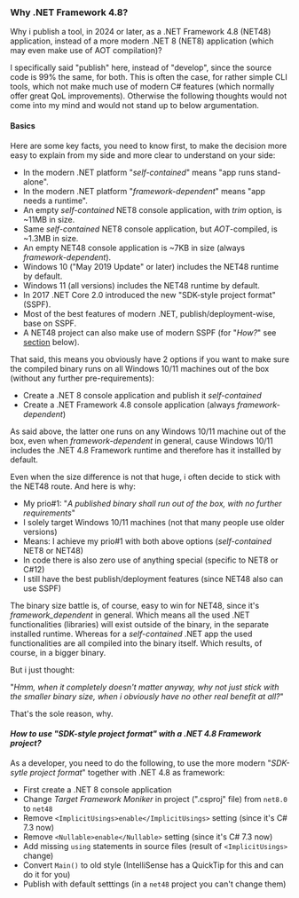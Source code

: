 ### Why .NET Framework 4.8?

Why i publish a tool, in 2024 or later, as a .NET Framework 4.8 (NET48) application, instead of a more modern .NET 8 (NET8) application (which may even make use of AOT compilation)?

I specifically said "publish" here, instead of "develop", since the source code is 99% the same, for both. This is often the case, for rather simple CLI tools, which not make much use of modern C# features (which normally offer great QoL improvements). Otherwise the following thoughts would not come into my mind and would not stand up to below argumentation.

#### Basics

Here are some key facts, you need to know first, to make the decision more easy to explain from my side and more clear to understand on your side:
- In the modern .NET platform "_self-contained_" means "app runs stand-alone".
- In the modern .NET platform "_framework-dependent_" means "app needs a runtime".
- An empty _self-contained_ NET8 console application, with _trim_ option, is ~11MB in size.
- Same _self-contained_ NET8 console application, but _AOT_-compiled, is ~1.3MB in size.
- An empty NET48 console application is ~7KB in size (always _framework-dependent_).
- Windows 10 ("May 2019 Update" or later) includes the NET48 runtime by default.
- Windows 11 (all versions) includes the NET48 runtime by default.
- In 2017 .NET Core 2.0 introduced the new "SDK-style project format" (SSPF).
- Most of the best features of modern .NET, publish/deployment-wise, base on SSPF.
- A NET48 project can also make use of modern SSPF (for "_How?_" see [section](#how-to-use-sdk-style-project-format-with-a-net-48-framework-project) below).

That said, this means you obviously have 2 options if you want to make sure the compiled binary runs on all Windows 10/11 machines out of the box (without any further pre-requirements):
- Create a .NET 8 console application and publish it _self-contained_
- Create a .NET Framework 4.8 console application (always _framework-dependent_)

As said above, the latter one runs on any Windows 10/11 machine out of the box, even when _framework-dependent_ in general, cause Windows 10/11 includes the .NET 4.8 Framework runtime and therefore has it installled by default.

Even when the size difference is not that huge, i often decide to stick with the NET48 route. And here is why:
- My prio#1: "_A published binary shall run out of the box, with no further requirements_"
- I solely target Windows 10/11 machines (not that many people use older versions)
- Means: I achieve my prio#1 with both above options (_self-contained_ NET8 or NET48)
- In code there is also zero use of anything special (specific to NET8 or C#12)
- I still have the best publish/deployment features (since NET48 also can use SSPF)

The binary size battle is, of course, easy to win for NET48, since it's _framework_dependent_ in general. Which means all the used .NET functionalities (libraries) will exist outside of the binary, in the separate installed runtime. Whereas for a _self-contained_ .NET app the used functionalities are all compiled into the binary itself. Which results, of course, in a bigger binary.

But i just thought:

"_Hmm, when it completely doesn't matter anyway, why not just stick with the smaller binary size, when i obviously have no other real benefit at all?_"

That's the sole reason, why.

#### _How to use "SDK-style project format" with a .NET 4.8 Framework project?_

As a developer, you need to do the following, to use the more modern "_SDK-sytle project format_" together with .NET 4.8 as framework:
- First create a .NET 8 console application
- Change _Target Framework Moniker_ in project (".csproj" file) from `net8.0` to `net48`
- Remove `<ImplicitUsings>enable</ImplicitUsings>` setting (since it's C# 7.3 now)
- Remove `<Nullable>enable</Nullable>` setting (since it's C# 7.3 now)
- Add missing `using` statements in source files (result of `<ImplicitUsings>` change)
- Convert `Main()` to old style (IntelliSense has a QuickTip for this and can do it for you)
- Publish with default setttings (in a `net48` project you can't change them)
